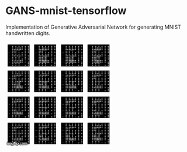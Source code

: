 # GANS-mnist-tensorflow
Implementation of Generative Adversarial Network for generating MNIST handwritten digits.

![Demo](gans.gif)
